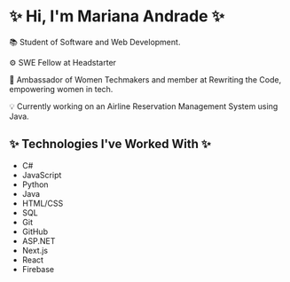 # ✨ Hi, I'm Mariana Andrade ✨

📚 Student of Software and Web Development.

⚙️ SWE Fellow at Headstarter

👾 Ambassador of Women Techmakers and member at Rewriting the Code, empowering women in tech.

💡 Currently working on an Airline Reservation Management System using Java.

## ✨ Technologies I've Worked With ✨
- C#
- JavaScript
- Python
- Java
- HTML/CSS
- SQL
- Git
- GitHub
- ASP.NET
- Next.js
- React
- Firebase
